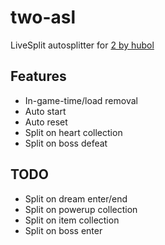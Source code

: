 # two-asl
LiveSplit autosplitter for [2 by hubol](https://hubol.itch.io/2)

## Features
 - In-game-time/load removal
 - Auto start
 - Auto reset
 - Split on heart collection
 - Split on boss defeat

## TODO
 - Split on dream enter/end
 - Split on powerup collection
 - Split on item collection
 - Split on boss enter